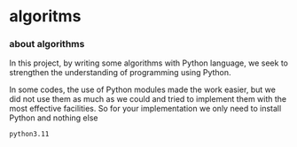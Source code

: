 # algoritms

### about algorithms

In this project, by writing some algorithms with Python language, we seek to strengthen the understanding of programming using Python.

In some codes, the use of Python modules made the work easier, but we did not use them as much as we could and tried to implement them with the most effective facilities.
So for your implementation we only need to install Python and nothing else



```
python3.11
```
